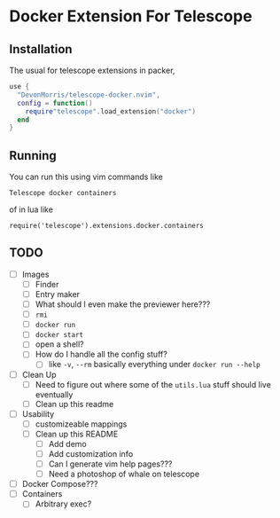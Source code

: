 # Docker Extension For Telescope

## Installation

The usual for telescope extensions in packer,

```lua
use {
  "DevonMorris/telescope-docker.nvim",
  config = function()
    require"telescope".load_extension("docker")
  end
}
```

## Running
You can run this using vim commands like
```
Telescope docker containers
```

of in lua like
```
require('telescope').extensions.docker.containers
```

## TODO
* [ ] Images
  * [ ] Finder
  * [ ] Entry maker
  * [ ] What should I even make the previewer here???
  * [ ] `rmi`
  * [ ] `docker run`
  * [ ] `docker start`
  * [ ] open a shell?
  * [ ] How do I handle all the config stuff?
    * [ ] like `-v`, `--rm` basically everything under `docker run --help`
* [ ] Clean Up
  * [ ] Need to figure out where some of the `utils.lua` stuff should live eventually
  * [ ] Clean up this readme
* [ ] Usability
  * [ ] customizeable mappings
  * [ ] Clean up this README
    * [ ] Add demo
    * [ ] Add customization info
    * [ ] Can I generate vim help pages???
    * [ ] Need a photoshop of whale on telescope
* [ ] Docker Compose???
* [ ] Containers
  * [ ] Arbitrary exec?
